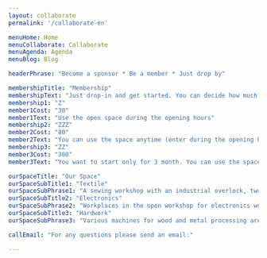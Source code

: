 ```yaml
---
layout: collaborate
permalink: '/collaborate-en'

menuHome: Home
menuCollaborate: Collaborate
menuAgenda: Agenda
menuBlog: Blog

headerPhrase: "Become a sponsor * Be a member * Just drop by"

membershipTitle: "Membership"
membershipText: "Just drop-in and get started. You can decide how much you'd like to donate then. The textile area has defined prices. If you'd  like to come here regularly or more often or simply support the reCreaZZZZ, you can become a member. There are different ways to join. Membership is renewed on a yearly base and can be ended anytime."
membership1: "Z"
member1Cost: "30"
member1Text: "Use the open space during the opening hours"
membership2: "ZZZ"
member2Cost: "80"
member2Text: "You can use the space anytime (enter during the opening hrs of the house (daily 9am-9pm) leave anytime)"
membership3: "ZZ"
member3Cost: "300"
member3Text: "You want to start only for 3 month. You can use the space anytime (enter during the opening hrs of the house (daily 9am-9pm) leave anytime)."

ourSpaceTitle: "Our Space"
ourSpaceSubTitle1: "Textile"
ourSpaceSubPhrase1: "A sewing workshop with an industrial overlock, two leather mashines, several old Berninas and a large pool of materials."
ourSpaceSubTitle2: "Electronics"
ourSpaceSubPhrase2: "Workplaces in the open workshop for electronics work and repairs."
ourSpaceSubTitle3: "Hardwork"
ourSpaceSubPhrase3: "Various machines for wood and metal processing are available. To use the mashines contact us for an introduction"

callEmail: "For any questions please send an email:"

---
```

